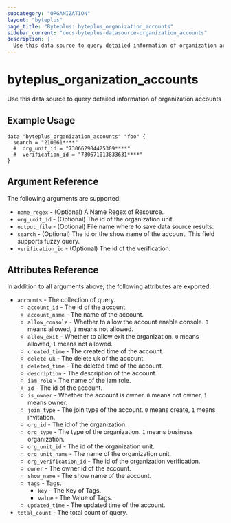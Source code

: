 ```yaml
---
subcategory: "ORGANIZATION"
layout: "byteplus"
page_title: "Byteplus: byteplus_organization_accounts"
sidebar_current: "docs-byteplus-datasource-organization_accounts"
description: |-
  Use this data source to query detailed information of organization accounts
---
```

# byteplus_organization_accounts
Use this data source to query detailed information of organization accounts
## Example Usage
```hcl
data "byteplus_organization_accounts" "foo" {
  search = "210061****"
  #  org_unit_id = "730662904425309****"
  #  verification_id = "730671013833631****"
}
```
## Argument Reference
The following arguments are supported:
* `name_regex` - (Optional) A Name Regex of Resource.
* `org_unit_id` - (Optional) The id of the organization unit.
* `output_file` - (Optional) File name where to save data source results.
* `search` - (Optional) The id or the show name of the account. This field supports fuzzy query.
* `verification_id` - (Optional) The id of the verification.

## Attributes Reference
In addition to all arguments above, the following attributes are exported:
* `accounts` - The collection of query.
    * `account_id` - The id of the account.
    * `account_name` - The name of the account.
    * `allow_console` - Whether to allow the account enable console. `0` means allowed, `1` means not allowed.
    * `allow_exit` - Whether to allow exit the organization. `0` means allowed, `1` means not allowed.
    * `created_time` - The created time of the account.
    * `delete_uk` - The delete uk of the account.
    * `deleted_time` - The deleted time of the account.
    * `description` - The description of the account.
    * `iam_role` - The name of the iam role.
    * `id` - The id of the account.
    * `is_owner` - Whether the account is owner. `0` means not owner, `1` means owner.
    * `join_type` - The join type of the account. `0` means create, `1` means invitation.
    * `org_id` - The id of the organization.
    * `org_type` - The type of the organization. `1` means business organization.
    * `org_unit_id` - The id of the organization unit.
    * `org_unit_name` - The name of the organization unit.
    * `org_verification_id` - The id of the organization verification.
    * `owner` - The owner id of the account.
    * `show_name` - The show name of the account.
    * `tags` - Tags.
        * `key` - The Key of Tags.
        * `value` - The Value of Tags.
    * `updated_time` - The updated time of the account.
* `total_count` - The total count of query.


